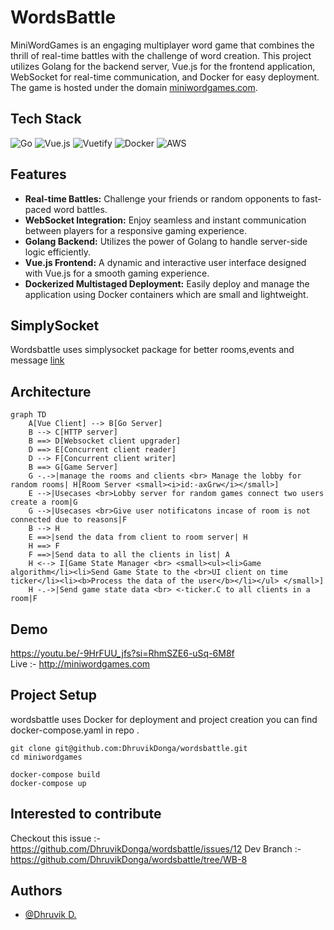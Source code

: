 
# WordsBattle

MiniWordGames is an engaging multiplayer word game that combines the thrill of real-time battles with the challenge of word creation. This project utilizes Golang for the backend server, Vue.js for the frontend application, WebSocket for real-time communication, and Docker for easy deployment. The game is hosted under the domain [miniwordgames.com](http://miniwordgames.com).

## Tech Stack  
![Go](https://img.shields.io/badge/go-%2300ADD8.svg?style=for-the-badge&logo=go&logoColor=white) ![Vue.js](https://img.shields.io/badge/vuejs-%2335495e.svg?style=for-the-badge&logo=vuedotjs&logoColor=%234FC08D) ![Vuetify](https://img.shields.io/badge/Vuetify-1867C0?style=for-the-badge&logo=vuetify&logoColor=AEDDFF) ![Docker](https://img.shields.io/badge/docker-%230db7ed.svg?style=for-the-badge&logo=docker&logoColor=white) 	![AWS](https://img.shields.io/badge/AWS-%23FF9900.svg?style=for-the-badge&logo=amazon-aws&logoColor=white) 

## Features

- **Real-time Battles:** Challenge your friends or random opponents to fast-paced word battles.
- **WebSocket Integration:** Enjoy seamless and instant communication between players for a responsive gaming experience.
- **Golang Backend:** Utilizes the power of Golang to handle server-side logic efficiently.
- **Vue.js Frontend:** A dynamic and interactive user interface designed with Vue.js for a smooth gaming experience.
- **Dockerized Multistaged Deployment:** Easily deploy and manage the application using Docker containers which are small and lightweight.

## SimplySocket

Wordsbattle uses simplysocket package for better rooms,events and message [link](https://github.com/DhruvikDonga/simplysocket)

## Architecture  
```mermaid
graph TD
    A[Vue Client] --> B[Go Server]
    B --> C[HTTP server]
    B ==> D[Websocket client upgrader]
    D ==> E[Concurrent client reader]
    D --> F[Concurrent client writer]
    B ==> G[Game Server]
    G -.->|manage the rooms and clients <br> Manage the lobby for random rooms| H[Room Server <small><i>id:-axGrw</i></small>]
    E -->|Usecases <br>Lobby server for random games connect two users create a room|G
    G -->|Usecases <br>Give user notificatons incase of room is not connected due to reasons|F
    B --> H
    E ==>|send the data from client to room server| H
    H ==> F
    F ==>|Send data to all the clients in list| A
    H <--> I[Game State Manager <br> <small><ul><li>Game algorithm</li><li>Send Game State to the <br>UI client on time ticker</li><li><b>Process the data of the user</b></li></ul> </small>]
    H -.->|Send game state data <br> <-ticker.C to all clients in a room|F
```
## Demo

https://youtu.be/-9HrFUU_jfs?si=RhmSZE6-uSq-6M8f  
Live :- http://miniwordgames.com

## Project Setup
wordsbattle uses Docker for deployment and project creation you can find docker-compose.yaml  in repo .

```
git clone git@github.com:DhruvikDonga/wordsbattle.git
cd miniwordgames

docker-compose build
docker-compose up
```

## Interested to contribute 
Checkout this issue :- https://github.com/DhruvikDonga/wordsbattle/issues/12 
Dev Branch :- https://github.com/DhruvikDonga/wordsbattle/tree/WB-8

## Authors

- [@Dhruvik D.](https://www.github.com/DhruvikDonga)

